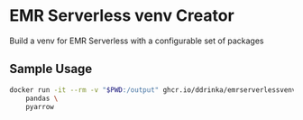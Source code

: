 # EMR Serverless venv Creator
Build a venv for EMR Serverless with a configurable set of packages

## Sample Usage
```bash
docker run -it --rm -v "$PWD:/output" ghcr.io/ddrinka/emrserverlessvenv:latest pandas.tar.gz \
    pandas \
    pyarrow
```
